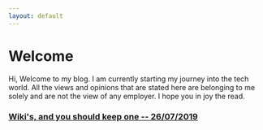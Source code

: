 ```yaml
---
layout: default
---
```


# Welcome
Hi,
Welcome to my blog.
I am currently starting my journey into the tech world.
All the views and opinions that are stated here are belonging to me solely and are not the view of any employer.
I hope you in joy the read.

### [Wiki's, and you should keep one -- 26/07/2019](./posts/wikis-and-you-should-keep-one.html)
